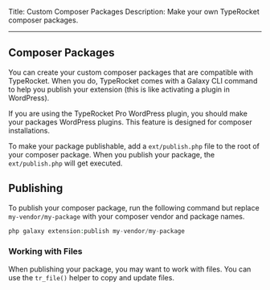 Title: Custom Composer Packages
Description: Make your own TypeRocket composer packages. 

---

## Composer Packages

You can create your custom composer packages that are compatible with TypeRocket. When you do, TypeRocket comes with a Galaxy CLI command to help you publish your extension (this is like activating a plugin in WordPress).

If you are using the TypeRocket Pro WordPress plugin, you should make your packages WordPress plugins. This feature is designed for composer installations.

To make your package publishable, add a `ext/publish.php` file to the root of your composer package. When you publish your package, the `ext/publish.php` will get executed.

## Publishing

To publish your composer package, run the following command but replace `my-vendor/my-package` with your composer vendor and package names.

```php
php galaxy extension:publish my-vendor/my-package
```

### Working with Files

When publishing your package, you may want to work with files. You can use the `tr_file()` helper to copy and update files.

